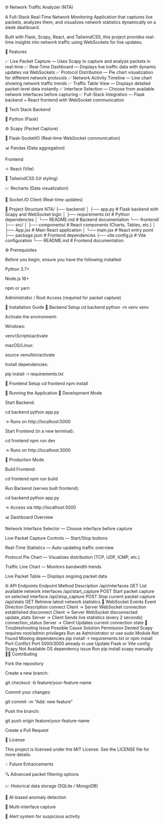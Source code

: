 🌐 Network Traffic Analyzer (NTA)

A Full-Stack Real-Time Network Monitoring Application that captures live packets, analyzes them, and visualizes network statistics dynamically on a sleek dashboard.

Built with Flask, Scapy, React, and TailwindCSS, this project provides real-time insights into network traffic using WebSockets for live updates.

🚀 Features

✅ Live Packet Capture — Uses Scapy to capture and analyze packets in real-time
✅ Real-Time Dashboard — Displays live traffic data with dynamic updates via WebSockets
✅ Protocol Distribution — Pie chart visualization for different network protocols
✅ Network Activity Timeline — Line chart showing network traffic trends
✅ Traffic Table View — Displays detailed packet-level data instantly
✅ Interface Selection — Choose from available network interfaces before capturing
✅ Full-Stack Integration — Flask backend + React frontend with WebSocket communication

🧠 Tech Stack
Backend

🐍 Python (Flask)

⚙️ Scapy (Packet Capture)

🔌 Flask-SocketIO (Real-time WebSocket communication)

📊 Pandas (Data aggregation)

Frontend

⚛️ React (Vite)

🎨 TailwindCSS (UI styling)

📈 Recharts (Data visualization)

🔄 Socket.IO Client (Real-time updates)

📁 Project Structure
NTA/
├── backend/
│   ├── app.py              # Flask backend with Scapy and WebSocket logic
│   ├── requirements.txt    # Python dependencies
│   └── README.md           # Backend documentation
└── frontend/
    ├── src/
    │   ├── components/     # React components (Charts, Tables, etc.)
    │   ├── App.jsx         # Main React application
    │   └── main.jsx        # React entry point
    ├── package.json        # Frontend dependencies
    ├── vite.config.js      # Vite configuration
    └── README.md           # Frontend documentation

⚙️ Prerequisites

Before you begin, ensure you have the following installed:

Python 3.7+

Node.js 16+

npm or yarn

Administrator / Root Access (required for packet capture)

🧩 Installation Guide
🔹 Backend Setup
cd backend
python -m venv venv


Activate the environment:

Windows:

venv\Scripts\activate


macOS/Linux:

source venv/bin/activate


Install dependencies:

pip install -r requirements.txt

🔹 Frontend Setup
cd frontend
npm install

🏃 Running the Application
🔧 Development Mode

Start Backend:

cd backend
python app.py


→ Runs on http://localhost:5000

Start Frontend (in a new terminal):

cd frontend
npm run dev


→ Runs on http://localhost:3000

🚀 Production Mode

Build Frontend:

cd frontend
npm run build


Run Backend (serves built frontend):

cd backend
python app.py


→ Access via http://localhost:5000

📊 Dashboard Overview

Network Interface Selector — Choose interface before capture

Live Packet Capture Controls — Start/Stop buttons

Real-Time Statistics — Auto-updating traffic overview

Protocol Pie Chart — Visualizes distribution (TCP, UDP, ICMP, etc.)

Traffic Line Chart — Monitors bandwidth trends

Live Packet Table — Displays ongoing packet data

🌐 API Endpoints
Endpoint	Method	Description
/api/interfaces	GET	List available network interfaces
/api/start_capture	POST	Start packet capture on selected interface
/api/stop_capture	POST	Stop current packet capture
/api/stats	GET	Retrieve latest network statistics
🔄 WebSocket Events
Event	Direction	Description
connect	Client → Server	WebSocket connection established
disconnect	Client → Server	WebSocket disconnected
update_stats	Server → Client	Sends live statistics (every 2 seconds)
connection_status	Server → Client	Updates current connection state
🧰 Troubleshooting
Issue	Possible Cause	Solution
Permission Denied	Scapy requires root/admin privileges	Run as Administrator or use sudo
Module Not Found	Missing dependencies	pip install -r requirements.txt or npm install
Port Conflict	Port 5000/3000 already in use	Update Flask or Vite config
Scapy Not Available	OS dependency issue	Run pip install scapy manually
🧑‍💻 Contributing

Fork the repository

Create a new branch:

git checkout -b feature/your-feature-name


Commit your changes:

git commit -m "Add: new feature"


Push the branch:

git push origin feature/your-feature-name


Create a Pull Request

📜 License

This project is licensed under the MIT License.
See the LICENSE
 file for more details.

💡 Future Enhancements

🔍 Advanced packet filtering options

📈 Historical data storage (SQLite / MongoDB)

🧠 AI-based anomaly detection

📡 Multi-interface capture

🔔 Alert system for suspicious activity
